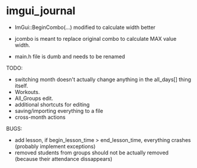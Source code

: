 # imgui_journal

- ImGui::BeginCombo(...) modified to calculate width better

- jcombo is meant to replace original combo to calculate MAX value width.

- main.h file is dumb and needs to be renamed

TODO:
- switching month doesn't actually change anything in the all_days[] thing itself.
- Workouts.
- All_Groups edit.
- additional shortcuts for editing
- saving/importing everything to a file
- cross-month actions

BUGS:
- add lesson, if begin_lesson_time > end_lesson_time, everything crashes (probably implement exceptions)
- removed students from groups should not be actually removed (because their attendance dissappears)